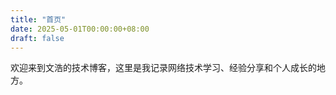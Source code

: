 ```yaml
---
title: "首页"
date: 2025-05-01T00:00:00+08:00
draft: false
---
```


欢迎来到文浩的技术博客，这里是我记录网络技术学习、经验分享和个人成长的地方。 